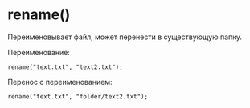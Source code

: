# rename()
Переименовывает файл, может перенести в существующую папку.

Переименование:

    rename("text.txt", "text2.txt");

Перенос с переименованием:

    rename("text.txt", "folder/text2.txt");
